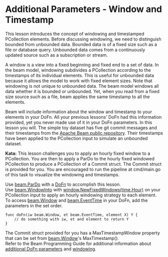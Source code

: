 <!--
  ~ Licensed to the Apache Software Foundation (ASF) under one
  ~ or more contributor license agreements.  See the NOTICE file
  ~ distributed with this work for additional information
  ~ regarding copyright ownership.  The ASF licenses this file
  ~ to you under the Apache License, Version 2.0 (the
  ~ "License"); you may not use this file except in compliance
  ~ with the License.  You may obtain a copy of the License at
  ~
  ~     http://www.apache.org/licenses/LICENSE-2.0
  ~
  ~ Unless required by applicable law or agreed to in writing, software
  ~ distributed under the License is distributed on an "AS IS" BASIS,
  ~ WITHOUT WARRANTIES OR CONDITIONS OF ANY KIND, either express or implied.
  ~ See the License for the specific language governing permissions and
  ~ limitations under the License.
  -->

# Additional Parameters - Window and Timestamp

This lesson introduces the concept of windowing and timestamped PCollection elements.
Before discussing windowing, we need to distinguish bounded from unbounded data.
Bounded data is of a fixed size such as a file or database query.  Unbounded data comes
from a continuously updated source such as a subscription or stream.

A window is a view into a fixed beginning and fixed end to a set of data.  In the beam model, windowing subdivides 
a PCollection according to the timestamps of its individual elements.  This is useful
for unbounded data because it allows the model to work with fixed element sizes.  Note that windowing
is not unique to unbounded data.  The beam model windows all data whether it is bounded or unbounded.
Yet, when you read from a fixed size source such as a file, beam applies the same timestamp to all the elements.

Beam will include information about the window and timestamp to your elements in your DoFn.  All your previous
lessons' DoFn had this information provided, yet you never made use of it in your DoFn parameters.  In this 
lesson you will.  The simple toy dataset has five git commit messages and their timestamps 
from the [Apache Beam public repository](https://github.com/apache/beam).  Their timestamps have been
applied to the PCollection input to simulate an unbounded dataset.

**Kata:** This lesson challenges you to apply an hourly fixed window to a PCollection.  You are then to 
apply a ParDo to the hourly fixed windowed PCollection to produce a PCollection of a Commit struct.  The
Commit struct is provided for you.  You are encouraged to run the pipeline at cmd/main.go of this task 
to visualize the windowing and timestamps.

<div class="hint">
    Use <a href="https://godoc.org/github.com/apache/beam/sdks/go/pkg/beam#ParDo">
    beam.ParDo</a>
    with a <a href="https://godoc.org/github.com/apache/beam/sdks/go/pkg/beam#hdr-DoFns">
    DoFn</a> to accomplish this lesson.
</div>

<div class="hint">
    Use <a href="https://godoc.org/github.com/apache/beam/sdks/go/pkg/beam#WindowInto">
    beam.WindowInto</a>
    with <a href="https://godoc.org/github.com/apache/beam/sdks/go/pkg/beam/core/graph/window#NewFixedWindows">
    window.NewFixedWindows(time.Hour)</a>
    on your PCollection input to apply an hourly windowing strategy to each element.
</div>

<div class="hint">
    To access <a href="https://godoc.org/github.com/apache/beam/sdks/go/pkg/beam#Window">
    beam.Window</a>
    and <a href="https://godoc.org/github.com/apache/beam/sdks/go/pkg/beam#EventTime">
    beam.EventTime</a> in your DoFn, add the parameters in the set order.

```
func doFn(iw beam.Window, et beam.EventTime, element X) Y {
    // do something with iw, et and element to return Y
}
```
</div>

<div class="hint">
    The Commit struct provided for you has a MaxTimestampWindow property that can be set from
    <a href="https://godoc.org/github.com/apache/beam/sdks/go/pkg/beam#Window">
    beam.Window</a>'s MaxTimestamp().
</div>

<div class="hint">
    Refer to the Beam Programming Guide for additional information about 
    <a href="https://beam.apache.org/documentation/programming-guide/#other-dofn-parameters">
    additional DoFn parameters</a> and
    <a href="https://beam.apache.org/documentation/programming-guide/#windowing">
    windowing</a>.
</div>


